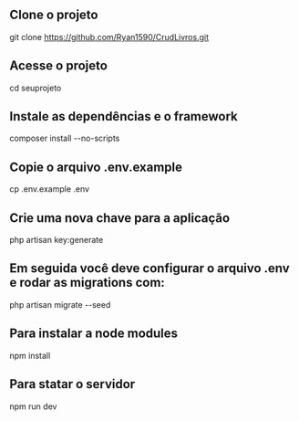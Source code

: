 ## Clone o projeto
git clone https://github.com/Ryan1590/CrudLivros.git

## Acesse o projeto
cd seuprojeto

## Instale as dependências e o framework
composer install --no-scripts

## Copie o arquivo .env.example
cp .env.example .env

## Crie uma nova chave para a aplicação
php artisan key:generate

## Em seguida você deve configurar o arquivo .env e rodar as migrations com:

php artisan migrate --seed

## Para instalar a node modules

npm install

## Para statar o servidor 

npm run dev
